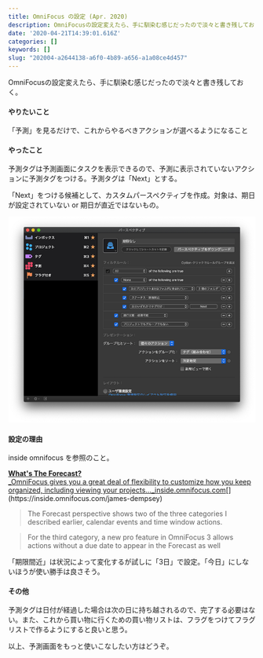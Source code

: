 ```yaml
---
title: OmniFocus の設定 (Apr. 2020)
description: OmniFocusの設定変えたら、手に馴染む感じだったので淡々と書き残しておく。
date: '2020-04-21T14:39:01.616Z'
categories: []
keywords: []
slug: "202004-a2644138-a6f0-4b89-a656-a1a08ce4d457"
---
```

OmniFocusの設定変えたら、手に馴染む感じだったので淡々と書き残しておく。

#### やりたいこと

「予測」を見るだけで、これからやるべきアクションが選べるようになること

#### やったこと

予測タグは予測画面にタスクを表示できるので、予測に表示されていないアクションに予測タグをつける。予測タグは「Next」とする。

「Next」をつける候補として、カスタムパースペクティブを作成。対象は、期日が設定されていない or 期日が直近ではないもの。

![](1__LJ6eZaMOIs2lZWLrf__r7xA.png)

#### 設定の理由

inside omnifocus を参照のこと。

[**What's The Forecast?**  
_OmniFocus gives you a great deal of flexibility to customize how you keep organized, including viewing your projects…_inside.omnifocus.com](https://inside.omnifocus.com/james-dempsey "https://inside.omnifocus.com/james-dempsey")[](https://inside.omnifocus.com/james-dempsey)

> The Forecast perspective shows two of the three categories I described earlier, calendar events and time window actions.

> For the third category, a new pro feature in OmniFocus 3 allows actions without a due date to appear in the Forecast as well

「期限間近」は状況によって変化するが試しに「3日」で設定。「今日」にしないほうが使い勝手は良さそう。

#### その他

予測タグは日付が経過した場合は次の日に持ち越されるので、完了する必要はない。また、これから買い物に行くための買い物リストは、フラグをつけてフラグリストで作るようにすると良いと思う。

以上、予測画面をもっと使いこなしたい方はどうぞ。